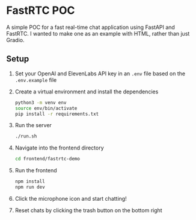 # FastRTC POC
A simple POC for a fast real-time chat application using FastAPI and FastRTC. I wanted to make one as an example with HTML, rather than just Gradio.

## Setup
1. Set your OpenAI and ElevenLabs API key in an `.env` file based on the `.env.example` file
2. Create a virtual environment and install the dependencies
    ```bash
    python3 -m venv env
    source env/bin/activate
    pip install -r requirements.txt
    ```

3. Run the server
    ```bash
    ./run.sh
    ```
4. Navigate into the frontend directory
    ```bash
    cd frontend/fastrtc-demo
    ```
5. Run the frontend
    ```bash
    npm install
    npm run dev
    ```
6. Click the microphone icon and start chatting!

7. Reset chats by clicking the trash button on the bottom right

